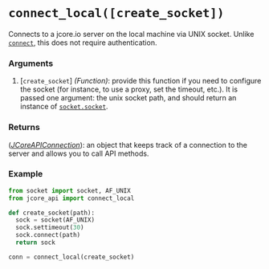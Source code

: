 # `connect_local([create_socket])`

Connects to a jcore.io server on the local machine via UNIX socket.  Unlike [`connect`](connect.md), this does not
require authentication.

### Arguments

1. [`create_socket`] *(Function)*: provide this function if you need to configure the socket (for instance, to use a
proxy, set the timeout, etc.).  It is passed one argument: the unix socket path, and should return an instance of
[`socket.socket`](http://devdocs.io/python/library/socket#socket.socket).

### Returns

([*JCoreAPIConnection*](JCoreAPIConnection/README.md)): an object that keeps track of a connection to the server and allows you to call API
methods.

### Example

```py
from socket import socket, AF_UNIX
from jcore_api import connect_local

def create_socket(path):
  sock = socket(AF_UNIX)
  sock.settimeout(30)
  sock.connect(path)
  return sock

conn = connect_local(create_socket)
```
